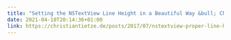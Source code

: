 ```yaml
---
title: "Setting the NSTextView Line Height in a Beautiful Way &bull; Christian Tietze"
date: 2021-04-10T20:14:36+01:00
link: https://christiantietze.de/posts/2017/07/nstextview-proper-line-height/
---
```

